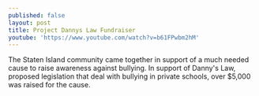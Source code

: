 ```yaml
---
published: false
layout: post
title: Project Dannys Law Fundraiser
youtube: 'https://www.youtube.com/watch?v=b61FPwbm2hM'
---
```

The Staten Island community came together in support of a much needed cause to raise awareness against bullying. In support of Danny's Law, proposed legislation that deal with bullying in private schools, over $5,000 was raised for the cause.
